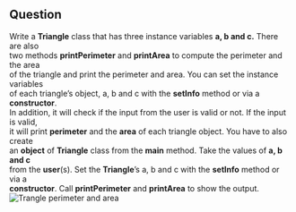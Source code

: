 ## Question
Write a **Triangle** class that has three instance variables **a, b and c.** There are also  
two methods **printPerimeter** and **printArea** to compute the perimeter and the area  
of the triangle and print the perimeter and area. You can set the instance variables  
of each triangle’s object, a, b and c with the **setInfo** method or via a **constructor**.  
In addition, it will check if the input from the user is valid or not. If the input is valid,  
it will print **perimeter** and the **area** of each triangle object. You have to also create  
an **object** of **Triangle** class from the **main** method. Take the values of **a, b and c**  
from the **user**(s). Set the **Triangle**’s a, b and c with the **setInfo** method or via a  
**constructor**. Call **printPerimeter** and **printArea** to show the output.
![Trangle perimeter and area](https://blogger.googleusercontent.com/img/b/R29vZ2xl/AVvXsEiEcgbr0pdGloRImqAXEfYJceGZaPxpLp9y1ud-acy6WcOMb6NgadiFLSxJ16W4ONxnAnkYSR-8oKW1Ku183fpC-90BLsfncKVT4DtJd8uagDoTJiudYFyVdi7lSiTudabNP4MfnBB3WGFlz-PYA8WMmiW_ZpNI7rbmIGF2pv1WghpqP11FT_2TXG3E3A/s667/Triangle%20Demo.png)
